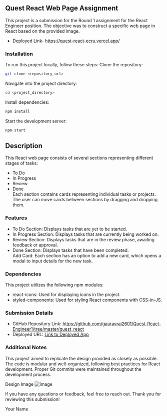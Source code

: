 ## Quest React Web Page Assignment
This project is a submission for the Round 1 assignment for the React Engineer position. The objective was to construct a specific web page in React based on the provided image.
- Deployed Link- https://quest-react-ecru.vercel.app/
### Installation
To run this project locally, follow these steps:
Clone the repository:
```bash
git clone <repository_url>
```
Navigate into the project directory:

```bash
cd <project_directory>
```
Install dependencies:
```bash
npm install
```
Start the development server:
```bash
npm start
```

## Description
This React web page consists of several sections representing different stages of tasks: 
- To Do
- In Progress
- Review
- Done     
Each section contains cards representing individual tasks or projects. The user can move cards between sections by dragging and dropping them.

### Features
- To Do Section: Displays tasks that are yet to be started.
- In Progress Section: Displays tasks that are currently being worked on.
- Review Section: Displays tasks that are in the review phase, awaiting feedback or approval.
- Done Section: Displays tasks that have been completed.  
Add Card: Each section has an option to add a new card, which opens a modal to input details for the new task.

### Dependencies
This project utilizes the following npm modules:

- react-icons: Used for displaying icons in the project.
- styled-components: Used for styling React components with CSS-in-JS.

  
### Submission Details
- GitHub Repository Link: https://github.com/gauravraj2601/Quest-React-Engineer1/tree/master/quest_react
- Deployed URL: [Link to Deployed App](https://quest-react-ecru.vercel.app/)

### Additional Notes
This project aimed to replicate the design provided as closely as possible. The code is modular and well-organized, following best practices for React development. Proper Git commits were maintained throughout the development process.

Design Image
![image](https://github.com/gauravraj2601/Quest-React-Engineer1/assets/123883332/e054a653-e53d-4061-bc4a-e90ecedd3caf)



If you have any questions or feedback, feel free to reach out. Thank you for reviewing this submission!

Your Name




